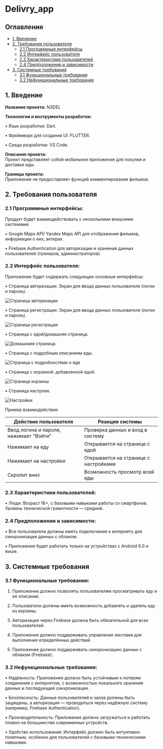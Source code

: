 # Delivry_app

## **Оглавление**
- [1. Введение](#intro)
- [2. Требования пользователя](#user_requirements)
  - [2.1 Программные интерфейсы](#interfaces)
  - [2.2 Интерфейс пользователя](#ui)
  - [2.3 Характеристики пользователей](#user_characteristics)
  - [2.4 Предположения и зависимости](#assumptions)
- [3. Системные требования](#system_requirements)
  - [3.1 Функциональные требования](#functional_requirements)
  - [3.2 Нефункциональные требования](#non_functional_requirements)

<a name="intro"></a>
## **1. Введение**

**Название проекта:** N3DEL

**Технологии и инструменты разработки:**

•	Язык разработки: Dart.

•	Фреймворк для создания UI: FLUTTER.

•	Среда разработки: VS Code.

**Описание проекта:**  
Проект представляет собой мобильное приложение для покупки и доставки еды.

**Границы проекта:**  
Приложение не предоставляет функций комментирования фильмов.

<a name="user_requirements"></a>
## **2. Требования пользователя**

<a name="interfaces"></a>
### **2.1 Программные интерфейсы:**

Продукт будет взаимодействовать с несколькими внешними системами:

•	Google Maps API/ Yandex Maps API для отображения фильмов, информации о них, актерах.

•	Firebase Authentication для авторизации и хранения данных пользователей (тренеров, администраторов).

<a name="ui"></a>
### **2.2 Интерфейс пользователя:**

Приложение будет содержать следующие основные интерфейсы:

• Страница авторизации: Экран для ввода данных пользователя (логин и пароль).
  
  ![Страница авторизации](mocaps/auth_screen.png)

• Страница регистрации: Экран для ввода данных пользователя (логин и пароль).
  
  ![Страница регистрации](mocaps/reg_screen.png)  

• Страница с едой/домашняя страница.
  
  ![Домашнаяя страница](mocaps/home_screen.png)

• Страница с подробным описанием еды.
  
  ![Страница с подробностями о еде](mocaps/food_info_screen.png)

• Страница с корзиной: добавленной едой.
  
  ![Страница корзины](mocaps/news_screen.png)

• Страница настроек.
  
  ![Настройки](mocaps/settings_screen.png)

Пример взаимодействия:

| Действие пользователя                          | Реакция системы                                               |
|------------------------------------------------|---------------------------------------------------------------|
| Ввод логина и пароля, нажимает "Войти"         | Проверка данных и вход в систему                              |
| Нажимает на еду                                | Открывается на странице с едой                                |
| Нажимает на настройки                          | Открывается на странице с настройками                         |
| Скролит вниз                                   | Возможность просмотр всей еды                                 |

<a name="user_characteristics"></a>
### **2.3 Характеристики пользователей:**

•	Люди: Возраст 16+, с базовыми навыками работы со смартфонов. Уровень технической грамотности — средний.

<a name="assumptions"></a>
### **2.4 Предположения и зависимости:**

•	Все пользователи должны иметь подключение к интернету для синхронизации данных с облаком.

•	Приложение будет работать только на устройствах с Android 6.0 и выше.

<a name="system_requirements"></a>
## **3. Системные требования**

<a name="functional_requirements"></a>
### **3.1 Функциональные требования:**

1.	Приложение должно позволять пользователям просматривать еду и ее описание.
  
2.	Пользователи должны иметь возможность добавлять и удалять еду из корзины.
	
3.	Авторизация через Firebase должна быть обязательной для всех пользователей.
	
4.	Приложение должно поддерживать управление жестами для выполнения определённых действий.
   
5.	Приложение должно поддерживать синхронизацию данных с облаком (Firebase).


<a name="non_functional_requirements"></a>
### **3.2 Нефункциональные требования:**

•	Надёжность: Приложение должно быть устойчивым к потерям соединения с интернетом, с возможностью локального хранения данных и последующей синхронизации.

•	Безопасность: Данные пользователей и залов должны быть защищены, а авторизация — проводиться через надёжную систему (например, Firebase Authentication).

•	Производительность: Приложение должно загружаться и работать плавно на большинстве современных устройств.

•	Удобство использования: Интерфейс должен быть интуитивно понятным, особенно для пользователей с базовыми техническими навыками.
